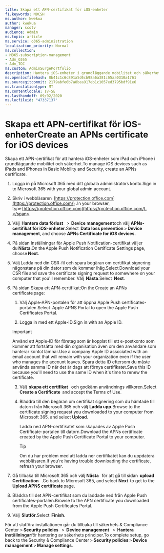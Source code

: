 ```yaml
---
title: Skapa ett APN-certifikat för iOS-enheter
f1.keywords: NOCSH
ms.author: kwekua
author: kwekua
manager: scotv
audience: Admin
ms.topic: article
ms.service: o365-administration
localization_priority: Normal
ms.collection:
- M365-subscription-management
- Adm_O365
- Adm_TOC
ms.custom: AdminSurgePortfolio
description: Hantera iOS-enheter i grundläggande mobilitet och säkerhet.
ms.openlocfilehash: 8b41c1c6c891a5d6cb98a6a381c65aa0310a1761
ms.sourcegitcommit: 2179abfe0b7a8bea917eb1c1057ed3795bdf91e6
ms.translationtype: MT
ms.contentlocale: sv-SE
ms.lasthandoff: 09/02/2020
ms.locfileid: "47337137"
---
```

# <a name="create-an-apns-certificate-for-ios-devices"></a><span data-ttu-id="961ce-103">Skapa ett APN-certifikat för iOS-enheter</span><span class="sxs-lookup"><span data-stu-id="961ce-103">Create an APNs certificate for iOS devices</span></span>

<span data-ttu-id="961ce-104">Skapa ett APN-certifikat för att hantera iOS-enheter som iPad och iPhone i grundläggande mobilitet och säkerhet.</span><span class="sxs-lookup"><span data-stu-id="961ce-104">To manage iOS devices such as iPads and iPhones in Basic Mobility and Security, create an APNs certificate.</span></span>

1. <span data-ttu-id="961ce-105">Logga in på Microsoft 365 med ditt globala administratörs konto.</span><span class="sxs-lookup"><span data-stu-id="961ce-105">Sign in to Microsoft 365 with your global admin account.</span></span>
    
2. <span data-ttu-id="961ce-106">Skriv i webbläsaren  [https://protection.office.com](https://protection.office.com/) .</span><span class="sxs-lookup"><span data-stu-id="961ce-106">In your browser, type [https://protection.office.com](https://protection.office.com/).</span></span>
    
3. <span data-ttu-id="961ce-107">Välj  **Hantera data förlust**   >  **Device management**och välj **APNs-certifikat för iOS-enheter**.</span><span class="sxs-lookup"><span data-stu-id="961ce-107">Select  **Data loss prevention** > **Device management**, and choose **APNs Certificate for iOS devices**.</span></span>    

4. <span data-ttu-id="961ce-108">På sidan Inställningar för Apple Push Notification-certifikat väljer du **Nästa**.</span><span class="sxs-lookup"><span data-stu-id="961ce-108">On the Apple Push Notification Certificate Settings page, choose **Next**.</span></span>
    
5. <span data-ttu-id="961ce-109">Välj Ladda ned din CSR-fil och spara begäran om certifikat signering någonstans på din dator som du kommer ihåg.</span><span class="sxs-lookup"><span data-stu-id="961ce-109">Select Download your CSR file and save the certificate signing request to somewhere on your computer that you'll remember.</span></span> <span data-ttu-id="961ce-110">Välj  **Nästa**.</span><span class="sxs-lookup"><span data-stu-id="961ce-110">Select  **Next**.</span></span>
    
6. <span data-ttu-id="961ce-111">På sidan Skapa ett APN-certifikat:</span><span class="sxs-lookup"><span data-stu-id="961ce-111">On the Create an APNs certificate page:</span></span>  

    1. <span data-ttu-id="961ce-112">Välj Apple-APN-portalen för att öppna Apple Push certificates-portalen.</span><span class="sxs-lookup"><span data-stu-id="961ce-112">Select  Apple APNS Portal to open the Apple Push Certificates Portal.</span></span>
    
    2. <span data-ttu-id="961ce-113">Logga in med ett Apple-ID.</span><span class="sxs-lookup"><span data-stu-id="961ce-113">Sign in with an Apple ID.</span></span>   

    >[!IMPORTANT]
    ><span data-ttu-id="961ce-114">Använd ett Apple-ID för företag som är kopplat till ett e-postkonto som kommer att fortsätta med din organisation även om den användare som hanterar kontot lämnar.</span><span class="sxs-lookup"><span data-stu-id="961ce-114">Use a company Apple ID associated with an email account that will remain with your organization even if the user who manages the account leaves.</span></span> <span data-ttu-id="961ce-115">Spara detta ID eftersom du måste använda samma ID när det är dags att förnya certifikatet.</span><span class="sxs-lookup"><span data-stu-id="961ce-115">Save this ID because you'll need to use the same ID when it's time to renew the certificate.</span></span>

    3. <span data-ttu-id="961ce-116">Välj  **skapa ett certifikat**   och godkänn användnings villkoren.</span><span class="sxs-lookup"><span data-stu-id="961ce-116">Select  **Create a Certificate**  and accept the Terms of Use.</span></span>
    
    4. <span data-ttu-id="961ce-117">Bläddra till den begäran om certifikat signering som du hämtade till datorn från Microsoft 365 och välj **Ladda upp**.</span><span class="sxs-lookup"><span data-stu-id="961ce-117">Browse to the certificate signing request you downloaded to your computer from Microsoft 365, and select **Upload**.</span></span>
    
        <span data-ttu-id="961ce-118">Ladda ned APN-certifikatet som skapades av Apple Push Certificate-portalen till datorn.</span><span class="sxs-lookup"><span data-stu-id="961ce-118">Download the APNs certificate created by the Apple Push Certificate Portal to your computer.</span></span>
    
       >[!TIP]
       ><span data-ttu-id="961ce-119">Om du har problem med att ladda ner certifikatet kan du uppdatera webbläsaren.</span><span class="sxs-lookup"><span data-stu-id="961ce-119">If you're having trouble downloading the certificate, refresh your browser.</span></span>

7. <span data-ttu-id="961ce-120">Gå tillbaka till Microsoft 365 och välj **Nästa**   för att gå till sidan  **upload Certification**   .</span><span class="sxs-lookup"><span data-stu-id="961ce-120">Go back to Microsoft 365, and select **Next**  to get to the  **Upload APNS certificate** page.</span></span>
    
8. <span data-ttu-id="961ce-121">Bläddra till det APN-certifikat som du laddade ned från Apple Push certificates-portalen.</span><span class="sxs-lookup"><span data-stu-id="961ce-121">Browse to the APN certificate you downloaded from the Apple Push Certificates Portal.</span></span>
    
9. <span data-ttu-id="961ce-122">Välj  **Slutför**.</span><span class="sxs-lookup"><span data-stu-id="961ce-122">Select  **Finish**.</span></span>
    
<span data-ttu-id="961ce-123">För att slutföra installationen går du tillbaka till säkerhets & Compliance Center > **Security policies**   >  **Device management**   >  **Hantera inställningar**för hantering av säkerhets principer.</span><span class="sxs-lookup"><span data-stu-id="961ce-123">To complete setup, go back to the Security & Compliance Center > **Security policies** > **Device management** > **Manage settings**.</span></span>
